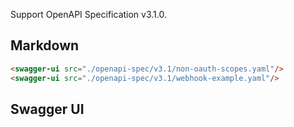 Support OpenAPI Specification v3.1.0.

## Markdown

```html
<swagger-ui src="./openapi-spec/v3.1/non-oauth-scopes.yaml"/>
<swagger-ui src="./openapi-spec/v3.1/webhook-example.yaml"/>
```

## Swagger UI

<swagger-ui src="./openapi-spec/v3.1/non-oauth-scopes.yaml"/>

<swagger-ui src="./openapi-spec/v3.1/webhook-example.yaml"/>
